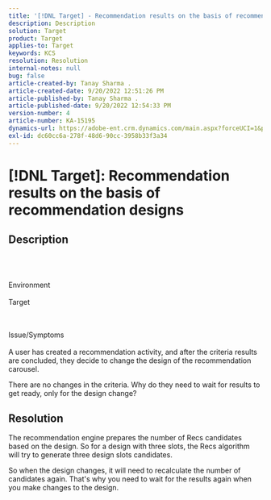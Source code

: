 ```yaml
---
title: '[!DNL Target] - Recommendation results on the basis of recommendation designs'
description: Description
solution: Target
product: Target
applies-to: Target
keywords: KCS
resolution: Resolution
internal-notes: null
bug: false
article-created-by: Tanay Sharma .
article-created-date: 9/20/2022 12:51:26 PM
article-published-by: Tanay Sharma .
article-published-date: 9/20/2022 12:54:33 PM
version-number: 4
article-number: KA-15195
dynamics-url: https://adobe-ent.crm.dynamics.com/main.aspx?forceUCI=1&pagetype=entityrecord&etn=knowledgearticle&id=34eb26ea-e238-ed11-9db1-002248086735
exl-id: dc60cc6a-278f-48d6-90cc-3958b33f3a34
---
```

# [!DNL Target]: Recommendation results on the basis of recommendation designs

## Description

<br><br><br>Environment<br><br>
Target


<br><br>Issue/Symptoms<br><br>
A user has created a recommendation activity, and after the criteria results are concluded, they decide to change the design of the recommendation carousel.



There are no changes in the criteria. Why do they need to wait for results to get ready, only for the design change?


## Resolution


The recommendation engine prepares the number of Recs candidates based on the design. So for a design with three slots, the Recs algorithm will try to generate three design slots candidates.

So when the design changes, it will need to recalculate the number of candidates again. That's why you need to wait for the results again when you make changes to the design.
